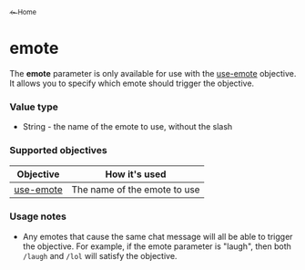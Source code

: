 <a href="../index.md"><sub>← Home</sub></a>

# emote

The **emote** parameter is only available for use with the [use-emote](../objectives/use-emote.md) objective. It allows you to specify which emote should trigger the objective.

### Value type

* String - the name of the emote to use, without the slash

### Supported objectives

| Objective | How it's used |
|---|---|
| [use-emote](../objectives/use-emote.md) | The name of the emote to use |

### Usage notes

* Any emotes that cause the same chat message will all be able to trigger the objective. For example, if the emote parameter is "laugh", then both `/laugh` and `/lol` will satisfy the objective.
